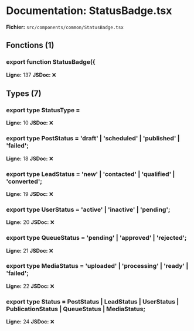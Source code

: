 # Documentation: StatusBadge.tsx

**Fichier:** `src/components/common/StatusBadge.tsx`

## Fonctions (1)

### export function StatusBadge({
**Ligne:** 137
**JSDoc:** ❌

## Types (7)

### export type StatusType =
**Ligne:** 10
**JSDoc:** ❌

### export type PostStatus = 'draft' | 'scheduled' | 'published' | 'failed';
**Ligne:** 18
**JSDoc:** ❌

### export type LeadStatus = 'new' | 'contacted' | 'qualified' | 'converted';
**Ligne:** 19
**JSDoc:** ❌

### export type UserStatus = 'active' | 'inactive' | 'pending';
**Ligne:** 20
**JSDoc:** ❌

### export type QueueStatus = 'pending' | 'approved' | 'rejected';
**Ligne:** 21
**JSDoc:** ❌

### export type MediaStatus = 'uploaded' | 'processing' | 'ready' | 'failed';
**Ligne:** 22
**JSDoc:** ❌

### export type Status = PostStatus | LeadStatus | UserStatus | PublicationStatus | QueueStatus | MediaStatus;
**Ligne:** 24
**JSDoc:** ❌

